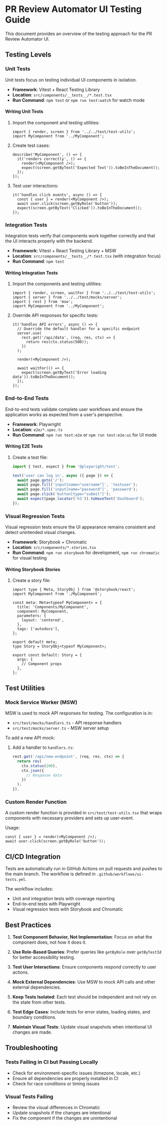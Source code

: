 # PR Review Automator UI Testing Guide

This document provides an overview of the testing approach for the PR Review Automator UI.

## Testing Levels

### Unit Tests

Unit tests focus on testing individual UI components in isolation.

- **Framework**: Vitest + React Testing Library
- **Location**: `src/components/__tests__/*.test.tsx`
- **Run Command**: `npm test` or `npm run test:watch` for watch mode

#### Writing Unit Tests

1. Import the component and testing utilities:
   ```tsx
   import { render, screen } from '../../test/test-utils';
   import MyComponent from '../MyComponent';
   ```

2. Create test cases:
   ```tsx
   describe('MyComponent', () => {
     it('renders correctly', () => {
       render(<MyComponent />);
       expect(screen.getByText('Expected Text')).toBeInTheDocument();
     });
   });
   ```

3. Test user interactions:
   ```tsx
   it('handles click events', async () => {
     const { user } = render(<MyComponent />);
     await user.click(screen.getByRole('button'));
     expect(screen.getByText('Clicked')).toBeInTheDocument();
   });
   ```

### Integration Tests

Integration tests verify that components work together correctly and that the UI interacts properly with the backend.

- **Framework**: Vitest + React Testing Library + MSW
- **Location**: `src/components/__tests__/*.test.tsx` (with integration focus)
- **Run Command**: `npm test`

#### Writing Integration Tests

1. Import the components and testing utilities:
   ```tsx
   import { render, screen, waitFor } from '../../test/test-utils';
   import { server } from '../../test/mocks/server';
   import { rest } from 'msw';
   import MyComponent from '../MyComponent';
   ```

2. Override API responses for specific tests:
   ```tsx
   it('handles API errors', async () => {
     // Override the default handler for a specific endpoint
     server.use(
       rest.get('/api/data', (req, res, ctx) => {
         return res(ctx.status(500));
       })
     );
     
     render(<MyComponent />);
     
     await waitFor(() => {
       expect(screen.getByText('Error loading data')).toBeInTheDocument();
     });
   });
   ```

### End-to-End Tests

End-to-end tests validate complete user workflows and ensure the application works as expected from a user's perspective.

- **Framework**: Playwright
- **Location**: `e2e/*.spec.ts`
- **Run Command**: `npm run test:e2e` or `npm run test:e2e:ui` for UI mode

#### Writing E2E Tests

1. Create a test file:
   ```ts
   import { test, expect } from '@playwright/test';

   test('user can log in', async ({ page }) => {
     await page.goto('/');
     await page.fill('input[name="username"]', 'testuser');
     await page.fill('input[name="password"]', 'password');
     await page.click('button[type="submit"]');
     await expect(page.locator('h1')).toHaveText('Dashboard');
   });
   ```

### Visual Regression Tests

Visual regression tests ensure the UI appearance remains consistent and detect unintended visual changes.

- **Framework**: Storybook + Chromatic
- **Location**: `src/components/*.stories.tsx`
- **Run Command**: `npm run storybook` for development, `npm run chromatic` for visual testing

#### Writing Storybook Stories

1. Create a story file:
   ```tsx
   import type { Meta, StoryObj } from '@storybook/react';
   import MyComponent from './MyComponent';

   const meta: Meta<typeof MyComponent> = {
     title: 'Components/MyComponent',
     component: MyComponent,
     parameters: {
       layout: 'centered',
     },
     tags: ['autodocs'],
   };

   export default meta;
   type Story = StoryObj<typeof MyComponent>;

   export const Default: Story = {
     args: {
       // Component props
     },
   };
   ```

## Test Utilities

### Mock Service Worker (MSW)

MSW is used to mock API responses for testing. The configuration is in:

- `src/test/mocks/handlers.ts` - API response handlers
- `src/test/mocks/server.ts` - MSW server setup

To add a new API mock:

1. Add a handler to `handlers.ts`:
   ```ts
   rest.get('/api/new-endpoint', (req, res, ctx) => {
     return res(
       ctx.status(200),
       ctx.json({
         // Response data
       })
     );
   }),
   ```

### Custom Render Function

A custom render function is provided in `src/test/test-utils.tsx` that wraps components with necessary providers and sets up user-event.

Usage:
```tsx
const { user } = render(<MyComponent />);
await user.click(screen.getByRole('button'));
```

## CI/CD Integration

Tests are automatically run in GitHub Actions on pull requests and pushes to the main branch. The workflow is defined in `.github/workflows/ui-tests.yml`.

The workflow includes:
- Unit and integration tests with coverage reporting
- End-to-end tests with Playwright
- Visual regression tests with Storybook and Chromatic

## Best Practices

1. **Test Component Behavior, Not Implementation**: Focus on what the component does, not how it does it.

2. **Use Role-Based Queries**: Prefer queries like `getByRole` over `getByTestId` for better accessibility testing.

3. **Test User Interactions**: Ensure components respond correctly to user actions.

4. **Mock External Dependencies**: Use MSW to mock API calls and other external dependencies.

5. **Keep Tests Isolated**: Each test should be independent and not rely on the state from other tests.

6. **Test Edge Cases**: Include tests for error states, loading states, and boundary conditions.

7. **Maintain Visual Tests**: Update visual snapshots when intentional UI changes are made.

## Troubleshooting

### Tests Failing in CI but Passing Locally

- Check for environment-specific issues (timezone, locale, etc.)
- Ensure all dependencies are properly installed in CI
- Check for race conditions or timing issues

### Visual Tests Failing

- Review the visual differences in Chromatic
- Update snapshots if the changes are intentional
- Fix the component if the changes are unintentional

